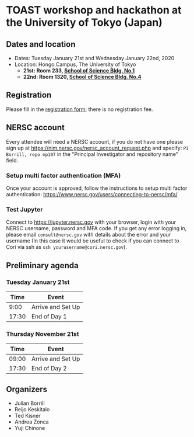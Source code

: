 # TOAST workshop and hackathon at the University of Tokyo (Japan)

## Dates and location

* Dates: Tuesday January 21st and Wednesday January 22nd, 2020
* Location: Hongo Campus, The University of Tokyo
   * __21st: Room 233, [School of Science Bldg. No.1](https://goo.gl/maps/BVQcDgPY9TtPmskL7)__
   * __22nd: Room 1320, [School of Science Bldg. No.4](https://goo.gl/maps/siTA2eRhGSGVHbBb9)__

## Registration

Please fill in the [registration form](https://forms.gle/79KY3Ndm433VVAzy8); there is no registration fee.

## NERSC account

Every attendee will need a NERSC account, if you do not have one please sign up at <https://nim.nersc.gov/nersc_account_request.php>
and specify: `PI Borrill, repo mp107` in the "Principal Investigator and repository name" field.

### Setup multi factor authentication (MFA)

Once your account is approved, follow the instructions to setup multi factor authentication: <https://www.nersc.gov/users/connecting-to-nersc/mfa/>

### Test Jupyter

Connect to <https://jupyter.nersc.gov> with your browser, login with your NERSC username, password and MFA code.
If you get any error logging in, please email `consult@nersc.gov` with details about the error and your username (In this case it would be useful to check if you can connect to Cori via ssh as `ssh yourusername@cori.nersc.gov`).

## Preliminary agenda

### Tuesday January 21st

Time | Event
-----|--------
9:00 | Arrive and Set Up
17:30 | End of Day 1

### Thursday November 21st

Time | Event
-----|--------
09:00 | Arrive and Set Up
17:30 | End of Day 2

## Organizers

* Julian Borrill
* Reijo Keskitalo
* Ted Kisner
* Andrea Zonca
* Yuji Chinone
